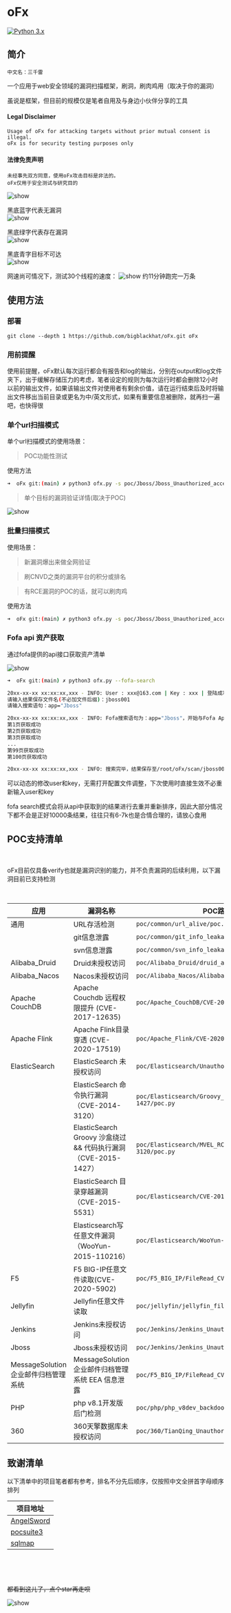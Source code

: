 # oFx


[![Python 3.x](https://img.shields.io/badge/python-3.x-yellow.svg)](https://www.python.org/)


## 简介
``中文名：三千雷``  

一个应用于web安全领域的漏洞扫描框架，刷洞，刷肉鸡用（取决于你的漏洞）  

虽说是框架，但目前的规模仅是笔者自用及与身边小伙伴分享的工具  

#### Legal Disclaimer
```
Usage of oFx for attacking targets without prior mutual consent is illegal.
oFx is for security testing purposes only
```

#### 法律免责声明
```
未经事先双方同意，使用oFx攻击目标是非法的。
oFx仅用于安全测试与研究目的
```

![show](img/3.png)

黑底蓝字代表无漏洞  
![show](img/1.png)

黑底绿字代表存在漏洞  
![show](img/4.png)

黑底青字目标不可达  
![show](img/2.png)



网速尚可情况下，测试30个线程的速度：
![show](img/11.png)
约11分钟跑完一万条  


## 使用方法  


### 部署

```
git clone --depth 1 https://github.com/bigblackhat/oFx.git oFx
```

### 用前提醒
使用前提醒，oFx默认每次运行都会有报告和log的输出，分别在output和log文件夹下，出于缓解存储压力的考虑，笔者设定的规则为每次运行时都会删除12小时以前的输出文件，如果该输出文件对使用者有剩余价值，请在运行结束后及时将输出文件移出当前目录或更名为中/英文形式，如果有重要信息被删除，就再扫一遍吧，也快得很  


### 单个url扫描模式

单个url扫描模式的使用场景：
> POC功能性测试

使用方法  
```sh
➜  oFx git:(main) ✗ python3 ofx.py -s poc/Jboss/Jboss_Unauthorized_access/poc.py -u xxx.xxx.xxx.xxx:xx
```
> 单个目标的漏洞验证详情(取决于POC)  

![show](img/008.png)

### 批量扫描模式

使用场景：  

> 新漏洞爆出来做全网验证  

> 刷CNVD之类的漏洞平台的积分或排名  

> 有RCE漏洞的POC的话，就可以刷肉鸡  

使用方法  
```sh
➜  oFx git:(main) ✗ python3 ofx.py -s poc/Jboss/Jboss_Unauthorized_access/poc.py -f scan/jboss001.txt --thread 30
```

### Fofa api 资产获取

通过fofa提供的api接口获取资产清单  

![show](img/009.png)

```sh
➜  oFx git:(main) ✗ python3 ofx.py --fofa-search

20xx-xx-xx xx:xx:xx,xxx - INFO: User : xxx@163.com | Key : xxx | 登陆成功
请输入结果保存文件名(不必加文件后缀)：jboss001
请输入搜索语句：app="Jboss"

20xx-xx-xx xx:xx:xx,xxx - INFO: Fofa搜索语句为：app="Jboss"，开始与Fofa Api对接
第1页获取成功
第2页获取成功
第3页获取成功
...
第99页获取成功
第100页获取成功

20xx-xx-xx xx:xx:xx,xxx - INFO: 搜索完毕，结果保存至/root/oFx/scan/jboss001.txt，经去重共计9748条
```

可以动态的修改user和key，无需打开配置文件调整，下次使用时直接生效不必重新输入user和key    

fofa search模式会将从api中获取到的结果进行去重并重新排序，因此大部分情况下都不会是正好10000条结果，往往只有6-7k也是合情合理的，请放心食用  

## POC支持清单

<br>

oFx目前仅具备verify也就是漏洞识别的能力，并不负责漏洞的后续利用，以下漏洞目前已支持检测  

<br>


|应用|漏洞名称|POC路径|
|-|-|-|
|通用|URL存活检测|``poc/common/url_alive/poc.py``|
||git信息泄露|``poc/common/git_info_leakage/poc.py``|
||svn信息泄露|``poc/common/svn_info_leakage/poc.py``|
|Alibaba_Druid|Druid未授权访问|``poc/Alibaba_Druid/druid_access/poc.py``|
|Alibaba_Nacos|Nacos未授权访问|``poc/Alibaba_Nacos/Alibaba_Nacos_access/poc.py``|
|Apache CouchDB|Apache Couchdb 远程权限提升 (CVE-2017-12635)|``poc/Apache_CouchDB/CVE-2017-12635/poc.py``|
|Apache Flink|Apache Flink目录穿透 (CVE-2020-17519)|``poc/Apache_Flink/CVE-2020-17519/poc.py``|
|ElasticSearch|ElasticSearch 未授权访问|``poc/Elasticsearch/Unauthorized_access/poc.py``|
||ElasticSearch 命令执行漏洞（CVE-2014-3120）|``poc/Elasticsearch/Groovy_RCE_CVE-2015-1427/poc.py``|
||ElasticSearch Groovy 沙盒绕过 && 代码执行漏洞（CVE-2015-1427）|``poc/Elasticsearch/MVEL_RCE_CVE-2014-3120/poc.py``|
||ElasticSearch 目录穿越漏洞（CVE-2015-5531）|``poc/Elasticsearch/CVE-2015-5531/poc.py``|
||Elasticsearch写任意文件漏洞（WooYun-2015-110216）|``poc/Elasticsearch/WooYun-2015-110216/poc.py``|
|F5|F5 BIG-IP任意文件读取(CVE-2020-5902)|``poc/F5_BIG_IP/FileRead_CVE_2020_5902/poc.py``|
|Jellyfin|Jellyfin任意文件读取|``poc/jellyfin/jellyfin_fileread_scan/poc.py``|
|Jenkins|Jenkins未授权访问|``poc/Jenkins/Jenkins_Unauthorized_access/poc.py``|
|Jboss|Jboss未授权访问|``poc/Jenkins/Jenkins_Unauthorized_access/poc.py``|
|MessageSolution企业邮件归档管理系统|MessageSolution企业邮件归档管理系统 EEA 信息泄露|``poc/F5_BIG_IP/FileRead_CVE_2020_5902/poc.py``|
|PHP|php v8.1开发版后门检测|``poc/php/php_v8dev_backdoor/poc.py``|
|360|360天擎数据库未授权访问|``poc/360/TianQing_Unauthorized_acceess/poc.py``|

## 致谢清单

以下清单中的项目笔者都有参考，排名不分先后顺序，仅按照中文全拼首字母顺序排列  

|项目地址|
|-|
|[AngelSword](https://github.com/Lucifer1993/AngelSword)|
|[pocsuite3]()|
|[sqlmap]()|


<br>
<br>
<br>

~~都看到这儿了，点个star再走呗~~

![show](img/10.jpg)